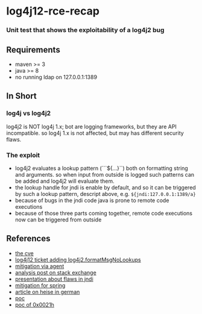 # log4j12-rce-recap

### Unit test that shows the exploitability of a log4j2 bug

## Requirements

* maven >= 3
* java >= 8
* no running ldap on 127.0.0.1:1389

## In Short

### log4j vs log4j2

log4j2 is NOT log4j 1.x; bot are logging frameworks, but they are API incompatible. so log4j 1.x is not affected, but
may has different security flaws.

### The exploit

* log4j2 evaluates a lookup pattern (```${...}``) both on formatting string and arguments. so when input from outside is
  logged such patterns can be added and log4j2 will evaluate them.
* the lookup handle for jndi is enable by default, and so it can be triggered by such a lookup pattern, descript above,
  e.g.
  ```${jndi:127.0.0.1:1389/a}```
* because of bugs in the jndi code java is prone to remote code executions
* because of those three parts coming together, remote code executions now can be triggered from outside

## References

* [the cve](https://nvd.nist.gov/vuln/detail/CVE-2021-44228)
* [log4j12 ticket adding log4j2.formatMsgNoLookups](https://issues.apache.org/jira/browse/LOG4J2-2109)
* [mitigation via agent](https://github.com/corretto/hotpatch-for-apache-log4j2)
* [analysis post on stack exchange](https://security.stackexchange.com/a/257933)
* [presentation about flaws in jndi](https://www.blackhat.com/docs/us-16/materials/us-16-Munoz-A-Journey-From-JNDI-LDAP-Manipulation-To-RCE.pdf)
* [mitigation for spring](https://spring.io/blog/2021/12/10/log4j2-vulnerability-and-spring-boot)
* [article on heise in german](https://www.heise.de/news/Kritische-Zero-Day-Luecke-in-log4j-gefaehrdet-zahlreiche-Server-und-Apps-6291653.html)
* [poc](https://github.com/tangxiaofeng7/CVE-2021-44228-Apache-Log4j-Rce)
* [poc of 0x0021h](https://github.com/0x0021h/apache-log4j-rce)